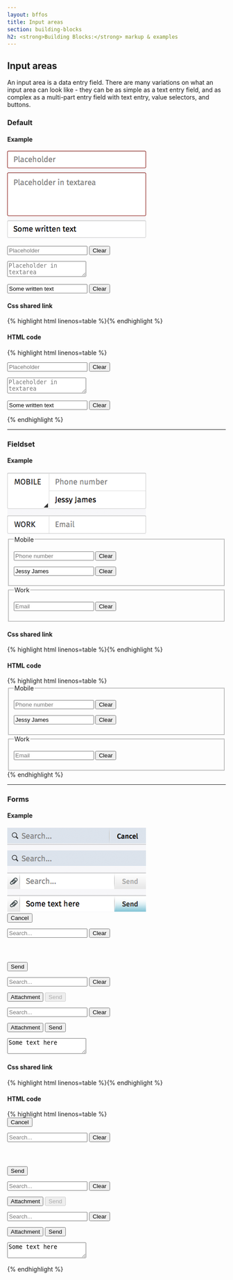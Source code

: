```yaml
---
layout: bffos
title: Input areas
section: building-blocks
h2: <strong>Building Blocks:</strong> markup & examples
---
```


## Input areas

An input area is a data entry field. There are many variations on what an input area can look like - they can be as simple as a text entry field, and as complex as a multi-part entry field with text entry, value selectors, and buttons. 

### Default

<div>
  <h4>Example</h4>
  <section class="example">
    <img src="../images/BB/input_1.png" alt="Input areas (Image replacing code)"/>
    <article class="frame">
      <form>
        <p>
          <input type="text" placeholder="Placeholder" required="">
          <button type="reset">Clear</button>
        </p>
        <p>
          <textarea placeholder="Placeholder in textarea" required=""></textarea>
        </p>
        <p>
          <input type="text" placeholder="Placeholder" value="Some written text" required="">
          <button type="reset">Clear</button>
        </p>
      </form>
    </article>
  </section>

  <h4>Css shared link</h4>
  {% highlight html linenos=table %}<link rel="stylesheet" type="text/css" href="shared/style/input_areas.css">{% endhighlight %}

  <h4>HTML code</h4>
  {% highlight html linenos=table %}
<form>
  <p>
    <input type="text" placeholder="Placeholder" required="">
    <button type="reset">Clear</button>
  </p>
  <p>
    <textarea placeholder="Placeholder in textarea" required=""></textarea>
  </p>
  <p>
    <input type="text" placeholder="Placeholder" value="Some written text" required="">
    <button type="reset">Clear</button>
  </p>
</form>{% endhighlight %}
</div>

<hr>

### Fieldset

<div>
  <h4>Example</h4>
  <section class="example">
    <img src="../images/BB/input_2.png" alt="Input areas (Image replacing code)"/>
    <article class="frame">
      <form>
        <fieldset>
          <legend class="action">Mobile</legend>
          <section>
            <p>
              <input type="tel" placeholder="Phone number" required="">
              <button type="reset">Clear</button>
            </p>
            <p>
              <input type="text" placeholder="Name" value="Jessy James" required="">
              <button type="reset">Clear</button>
            </p>
          </section>
        </fieldset>
        <fieldset>
          <legend>Work</legend>
          <section>
            <p>
              <input type="tel" placeholder="Email" required="">
              <button type="reset">Clear</button>
            </p>
          </section>
        </fieldset>
      </form>
    </article>
  </section>

  <h4>Css shared link</h4>
  {% highlight html linenos=table %}<link rel="stylesheet" type="text/css" href="shared/style/input_areas.css">{% endhighlight %}

  <h4>HTML code</h4>
  {% highlight html linenos=table %}
<form>
  <fieldset>
    <legend class="action">Mobile</legend>
    <section>
      <p>
        <input type="tel" placeholder="Phone number" required="">
        <button type="reset">Clear</button>
      </p>
      <p>
        <input type="text" placeholder="Name" value="Jessy James" required="">
        <button type="reset">Clear</button>
      </p>
    </section>
  </fieldset>
  <fieldset>
    <legend>Work</legend>
    <section>
      <p>
        <input type="tel" placeholder="Email" required="">
        <button type="reset">Clear</button>
      </p>
    </section>
  </fieldset>
</form>{% endhighlight %}
</div>

<hr>

### Forms

<div>
  <h4>Example</h4>
  <section class="example">
    <img src="../images/BB/input_3.png" alt="Input areas (Image replacing code)"/>
    <article class="input frame">
      <!-- form used at the top of the page with fixed/absolute position and content scrolls underneath -->
      <form role="search">
        <button type="submit">Cancel</button>
        <p>
          <input type="text" placeholder="Search..." required="">
          <button type="reset">Clear</button>
        </p>
      </form>
      <!-- form used under a header, this form scrolls together with the content underneath the header -->
      <section role="region">
        <header>
            <!-- here should be the content of the header -->
        </header>
        <form role="search" class="full">
          <button type="submit">Send</button>
          <p>
            <input type="text" placeholder="Search..." required="">
            <button type="reset">Clear</button>
          </p>
        </form>
      </section>
      <form role="search" class="bottom">
        <button class="icon icon-attachment">Attachment</button>
        <button type="submit" disabled="">Send</button>
        <p>
          <input type="text" placeholder="Search..." required="">
          <button type="reset">Clear</button>
        </p>
      </form>
      <form role="search" class="bottom">
        <button class="icon icon-attachment">Attachment</button>
        <button type="submit">Send</button>
        <p>
          <textarea placeholder="Search..." required="">Some text here</textarea>
        </p>
      </form>
    </article>
  </section>

  <h4>Css shared link</h4>
  {% highlight html linenos=table %}<link rel="stylesheet" type="text/css" href="shared/style/input_areas.css">{% endhighlight %}

  <h4>HTML code</h4>
  {% highlight html linenos=table %}
<!-- form used at the top of the page with fixed/absolute position and content scrolls underneath -->
<form role="search">
  <button type="submit">Cancel</button>
  <p>
    <input type="text" placeholder="Search..." required="">
    <button type="reset">Clear</button>
  </p>
</form>
<!-- form used under a header, this form scrolls together with the content underneath the header -->
<section role="region">
  <header>
      <!-- here should be the content of the header -->
  </header>
  <form role="search" class="full">
    <button type="submit">Send</button>
    <p>
      <input type="text" placeholder="Search..." required="">
      <button type="reset">Clear</button>
    </p>
  </form>
</section>
<form role="search" class="bottom">
  <button class="icon icon-attachment">Attachment</button>
  <button type="submit" disabled="">Send</button>
  <p>
    <input type="text" placeholder="Search..." required="">
    <button type="reset">Clear</button>
  </p>
</form>
<form role="search" class="bottom">
  <button class="icon icon-attachment">Attachment</button>
  <button type="submit">Send</button>
  <p>
    <textarea placeholder="Search..." required="">Some text here</textarea>
  </p>
</form>{% endhighlight %}
</div>

